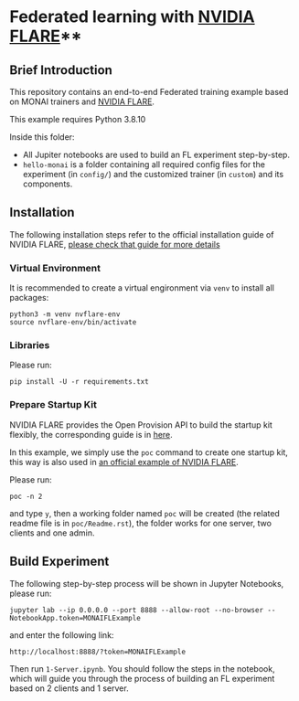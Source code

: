 # Federated learning with [NVIDIA FLARE](./federated_learning/nvflare)**

## Brief Introduction

This repository contains an end-to-end Federated training example based on MONAI trainers and [NVIDIA FLARE](https://github.com/nvidia/nvflare).

This example requires Python 3.8.10

Inside this folder:
- All Jupiter notebooks are used to build an FL experiment step-by-step.
- `hello-monai` is a folder containing all required config files for the experiment (in `config/`) and the customized trainer (in `custom`) and its components.

## Installation

The following installation steps refer to the official installation guide of NVIDIA FLARE, [please check that guide for more details](https://nvidia.github.io/NVFlare/installation.html)

### Virtual Environment

It is recommended to create a virtual engironment via `venv` to install all packages:

```
python3 -m venv nvflare-env
source nvflare-env/bin/activate
```
### Libraries

Please run:
```
pip install -U -r requirements.txt
```

### Prepare Startup Kit

NVIDIA FLARE provides the Open Provision API to build the startup kit flexibly, the corresponding guide is in [here](https://nvidia.github.io/NVFlare/user_guide/provisioning_tool.html).

In this example, we simply use the `poc` command to create one startup kit, this way is also used in [an official example of NVIDIA FLARE](https://nvidia.github.io/NVFlare/examples/hello_cross_val.html?highlight=poc).

Please run:
```
poc -n 2
```
and type `y`, then a working folder named `poc` will be created (the related readme file is in `poc/Readme.rst`), the folder works for one server, two clients and one admin.

## Build Experiment

The following step-by-step process will be shown in Jupyter Notebooks, please run:

`jupyter lab --ip 0.0.0.0 --port 8888 --allow-root --no-browser --NotebookApp.token=MONAIFLExample`

and enter the following link:

`http://localhost:8888/?token=MONAIFLExample`

Then run `1-Server.ipynb`. You should follow the steps in the notebook, which will guide you through the process of building an FL experiment based on 2 clients and 1 server.
